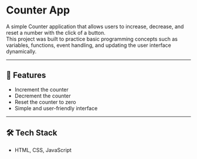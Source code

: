 
# Counter App

A simple Counter application that allows users to increase, decrease, and reset a number with the click of a button.  
This project was built to practice basic programming concepts such as variables, functions, event handling, and updating the user interface dynamically.

---

## 📌 Features
- Increment the counter
- Decrement the counter
- Reset the counter to zero
- Simple and user-friendly interface

---

## 🛠️ Tech Stack
- HTML, CSS, JavaScript 

